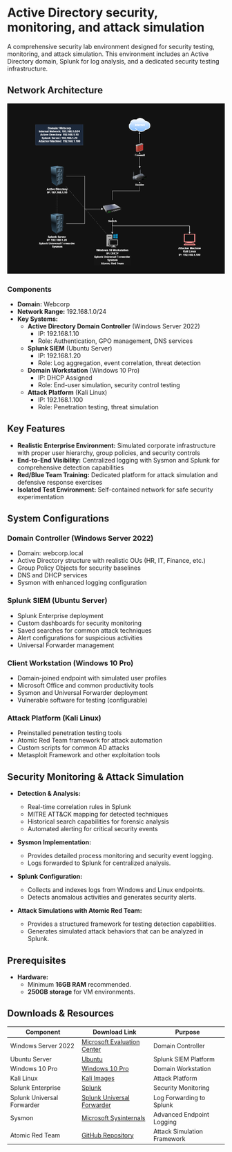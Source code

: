 # **Active Directory security, monitoring, and attack simulation**  

A comprehensive security lab environment designed for security testing, monitoring, and attack simulation. This environment includes an Active Directory domain, Splunk for log analysis, and a dedicated security testing infrastructure.  

## **Network Architecture**  

![Network Infrastructure](./assets/network-diagram.png)  

### **Components**

- **Domain:** Webcorp
- **Network Range:** 192.168.1.0/24
- **Key Systems:**
  - **Active Directory Domain Controller** (Windows Server 2022)
    - IP: 192.168.1.10
    - Role: Authentication, GPO management, DNS services
  - **Splunk SIEM** (Ubuntu Server)
    - IP: 192.168.1.20
    - Role: Log aggregation, event correlation, threat detection
  - **Domain Workstation** (Windows 10 Pro)
    - IP: DHCP Assigned
    - Role: End-user simulation, security control testing
  - **Attack Platform** (Kali Linux)
    - IP: 192.168.1.100
    - Role: Penetration testing, threat simulation

## **Key Features**

- **Realistic Enterprise Environment:** Simulated corporate infrastructure with proper user hierarchy, group policies, and security controls
- **End-to-End Visibility:** Centralized logging with Sysmon and Splunk for comprehensive detection capabilities
- **Red/Blue Team Training:** Dedicated platform for attack simulation and defensive response exercises
- **Isolated Test Environment:** Self-contained network for safe security experimentation

## **System Configurations**

### **Domain Controller (Windows Server 2022)**
- Domain: webcorp.local
- Active Directory structure with realistic OUs (HR, IT, Finance, etc.)
- Group Policy Objects for security baselines
- DNS and DHCP services
- Sysmon with enhanced logging configuration

### **Splunk SIEM (Ubuntu Server)**
- Splunk Enterprise deployment
- Custom dashboards for security monitoring
- Saved searches for common attack techniques
- Alert configurations for suspicious activities
- Universal Forwarder management

### **Client Workstation (Windows 10 Pro)**
- Domain-joined endpoint with simulated user profiles
- Microsoft Office and common productivity tools
- Sysmon and Universal Forwarder deployment
- Vulnerable software for testing (configurable)

### **Attack Platform (Kali Linux)**
- Preinstalled penetration testing tools
- Atomic Red Team framework for attack automation
- Custom scripts for common AD attacks
- Metasploit Framework and other exploitation tools

## **Security Monitoring & Attack Simulation**  

- **Detection & Analysis:**
  - Real-time correlation rules in Splunk
  - MITRE ATT&CK mapping for detected techniques
  - Historical search capabilities for forensic analysis
  - Automated alerting for critical security events

- **Sysmon Implementation:**  
  - Provides detailed process monitoring and security event logging.  
  - Logs forwarded to Splunk for centralized analysis.  

- **Splunk Configuration:**  
  - Collects and indexes logs from Windows and Linux endpoints.  
  - Detects anomalous activities and generates security alerts.  

- **Attack Simulations with Atomic Red Team:**  
  - Provides a structured framework for testing detection capabilities.  
  - Generates simulated attack behaviors that can be analyzed in Splunk.
 
## **Prerequisites**  

- **Hardware:**  
  - Minimum **16GB RAM** recommended.  
  - **250GB storage** for VM environments.  

## **Downloads & Resources**

| **Component** | **Download Link** | **Purpose** |
|---------------|-------------------|-------------|
| Windows Server 2022 | [Microsoft Evaluation Center](https://www.microsoft.com/en-us/evalcenter/evaluate-windows-server-2022) | Domain Controller |
| Ubuntu Server | [Ubuntu](https://ubuntu.com/download/server) | Splunk SIEM Platform |
| Windows 10 Pro | [Windows 10 Pro](https://www.microsoft.com/en-ca/software-download/windows10) | Domain Workstation |
| Kali Linux | [Kali Images](https://www.kali.org/get-kali/#kali-installer-images) | Attack Platform |
| Splunk Enterprise | [Splunk](https://www.splunk.com/en_us/download/splunk-enterprise.html) | Security Monitoring |
| Splunk Universal Forwarder    | [Splunk Universal Forwarder](https://www.splunk.com/en_us/download/universal-forwarder.html) | Log Forwarding to Splunk           |
| Sysmon | [Microsoft Sysinternals](https://learn.microsoft.com/en-us/sysinternals/downloads/sysmon) | Advanced Endpoint Logging |
| Atomic Red Team | [GitHub Repository](https://github.com/redcanaryco/atomic-red-team) | Attack Simulation Framework |

 
